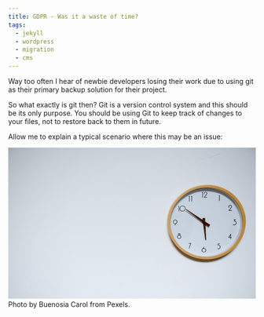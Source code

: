```yaml
---
title: GDPR - Was it a waste of time?
tags:
  - jekyll
  - wordpress
  - migration
  - cms
---
```


Way too often I hear of newbie developers losing their work due to using git as their primary backup solution for their project.

So what exactly is git then?
Git is a version control system and this should be its only purpose. You should be using Git to keep track of changes to your files, not to restore back to them in future. 

Allow me to explain a typical scenario where this may be an issue:

<!--more-->

<div class="card mb-3">
    <img class="card-img-top" src="/static/img/gdpr-waste-of-time.jpg"/>
    <div class="card-body bg-light">
        <div class="card-text">Photo by Buenosia Carol from Pexels.</div>
    </div>
</div>